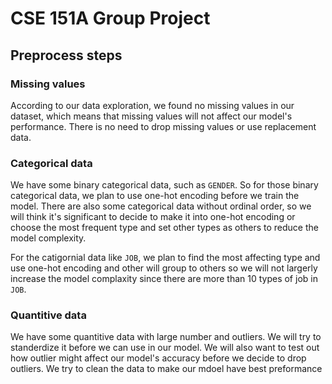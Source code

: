 # CSE 151A Group Project
## Preprocess steps
### Missing values
According to our data exploration, we found no missing values in our dataset, which means that missing values will not affect our model's performance. There is no need to drop missing values or use replacement data.

### Categorical data
We have some binary categorical data, such as ```GENDER```. So for those binary categorical data, we plan to use one-hot encoding before we train the model. There are also some categorical data without ordinal order, so we will think it's significant to decide to make it into one-hot encoding or choose the most frequent type and set other types as others to reduce the model complexity.

For the catigornial data like ```JOB```, we plan to find the most affecting type and use one-hot encoding and other will group to others so we will not largerly increase the model complaxity since there are more than 10 types of job in ```JOB```.

### Quantitive data
We have some quantitive data with large number and outliers. We will try to standerdize it before we can use in our model. We will also want to test out how outlier might affect our model's accuracy before we decide to drop outliers. We try to clean the data to make our mdoel have best preformance
